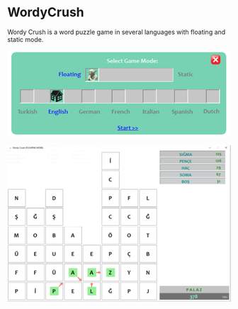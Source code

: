 # WordyCrush
Wordy Crush is a word puzzle game in several languages with floating and static mode.

![screenshot-1.PNG](https://github.com/cakirmehm/WordyCrush/blob/master/screenshot-1.PNG)

![screenshot-2.PNG](https://github.com/cakirmehm/WordyCrush/blob/master/screenshot-2.PNG)
